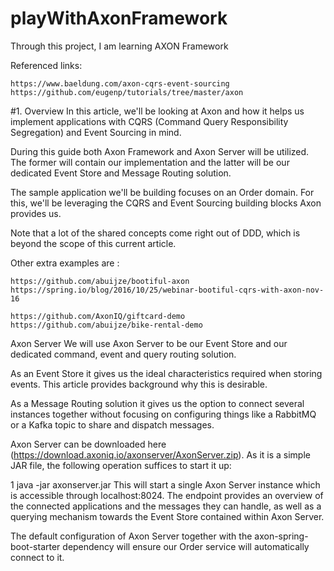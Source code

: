 # playWithAxonFramework
Through this project, I am learning AXON Framework

Referenced links:
```urls
https://www.baeldung.com/axon-cqrs-event-sourcing
https://github.com/eugenp/tutorials/tree/master/axon
```

#1. Overview
In this article, we'll be looking at Axon and how it helps us implement applications with CQRS (Command Query Responsibility Segregation) and Event Sourcing in mind.

During this guide both Axon Framework and Axon Server will be utilized. The former will contain our implementation and the latter will be our dedicated Event Store and Message Routing solution.

The sample application we'll be building focuses on an Order domain. For this, we'll be leveraging the CQRS and Event Sourcing building blocks Axon provides us.

Note that a lot of the shared concepts come right out of DDD, which is beyond the scope of this current article.


Other extra examples are :
```urls
https://github.com/abuijze/bootiful-axon
https://spring.io/blog/2016/10/25/webinar-bootiful-cqrs-with-axon-nov-16

https://github.com/AxonIQ/giftcard-demo
https://github.com/abuijze/bike-rental-demo
```
Axon Server
We will use Axon Server to be our Event Store and our dedicated command, event and query routing solution.

As an Event Store it gives us the ideal characteristics required when storing events. This article provides background why this is desirable.

As a Message Routing solution it gives us the option to connect several instances together without focusing on configuring things like a RabbitMQ or a Kafka topic to share and dispatch messages.

Axon Server can be downloaded here (https://download.axoniq.io/axonserver/AxonServer.zip). As it is a simple JAR file, the following operation suffices to start it up:

1
java -jar axonserver.jar
This will start a single Axon Server instance which is accessible through localhost:8024. The endpoint provides an overview of the connected applications and the messages they can handle, as well as a querying mechanism towards the Event Store contained within Axon Server.

The default configuration of Axon Server together with the axon-spring-boot-starter dependency will ensure our Order service will automatically connect to it.

